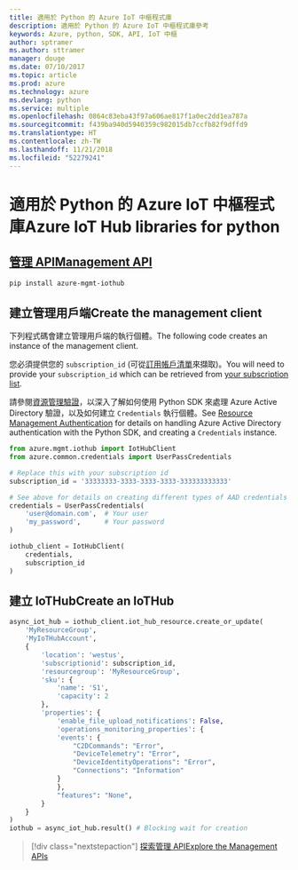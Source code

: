 ```yaml
---
title: 適用於 Python 的 Azure IoT 中樞程式庫
description: 適用於 Python 的 Azure IoT 中樞程式庫參考
keywords: Azure, python, SDK, API, IoT 中樞
author: sptramer
ms.author: sttramer
manager: douge
ms.date: 07/10/2017
ms.topic: article
ms.prod: azure
ms.technology: azure
ms.devlang: python
ms.service: multiple
ms.openlocfilehash: 0864c83eba43f97a606ae817f1a0ec2dd1ea787a
ms.sourcegitcommit: f439ba940d5940359c982015db7ccfb82f9dffd9
ms.translationtype: HT
ms.contentlocale: zh-TW
ms.lasthandoff: 11/21/2018
ms.locfileid: "52279241"
---
```

# <a name="azure-iot-hub-libraries-for-python"></a><span data-ttu-id="c7f70-104">適用於 Python 的 Azure IoT 中樞程式庫</span><span class="sxs-lookup"><span data-stu-id="c7f70-104">Azure IoT Hub libraries for python</span></span>

## <a name="management-apipythonapioverviewazureiotmanagement"></a>[<span data-ttu-id="c7f70-105">管理 API</span><span class="sxs-lookup"><span data-stu-id="c7f70-105">Management API</span></span>](/python/api/overview/azure/iot/management)

```bash
pip install azure-mgmt-iothub
```

## <a name="create-the-management-client"></a><span data-ttu-id="c7f70-106">建立管理用戶端</span><span class="sxs-lookup"><span data-stu-id="c7f70-106">Create the management client</span></span>

<span data-ttu-id="c7f70-107">下列程式碼會建立管理用戶端的執行個體。</span><span class="sxs-lookup"><span data-stu-id="c7f70-107">The following code creates an instance of the management client.</span></span>

<span data-ttu-id="c7f70-108">您必須提供您的 ``subscription_id`` (可從[訂用帳戶清單](https://manage.windowsazure.com/#Workspaces/AdminTasks/SubscriptionMapping)來擷取)。</span><span class="sxs-lookup"><span data-stu-id="c7f70-108">You will need to provide your ``subscription_id`` which can be retrieved from [your subscription list](https://manage.windowsazure.com/#Workspaces/AdminTasks/SubscriptionMapping).</span></span>

<span data-ttu-id="c7f70-109">請參閱[資源管理驗證](/python/azure/python-sdk-azure-authenticate)，以深入了解如何使用 Python SDK 來處理 Azure Active Directory 驗證，以及如何建立 ``Credentials`` 執行個體。</span><span class="sxs-lookup"><span data-stu-id="c7f70-109">See [Resource Management Authentication](/python/azure/python-sdk-azure-authenticate) for details on handling Azure Active Directory authentication with the Python SDK, and creating a ``Credentials`` instance.</span></span>

```python
from azure.mgmt.iothub import IotHubClient
from azure.common.credentials import UserPassCredentials

# Replace this with your subscription id
subscription_id = '33333333-3333-3333-3333-333333333333'

# See above for details on creating different types of AAD credentials
credentials = UserPassCredentials(
    'user@domain.com',  # Your user
    'my_password',      # Your password
)

iothub_client = IotHubClient(
    credentials,
    subscription_id
)
```

## <a name="create-an-iothub"></a><span data-ttu-id="c7f70-110">建立 IoTHub</span><span class="sxs-lookup"><span data-stu-id="c7f70-110">Create an IoTHub</span></span>
```python
async_iot_hub = iothub_client.iot_hub_resource.create_or_update(
    'MyResourceGroup',
    'MyIoTHubAccount',
    {
        'location': 'westus',
        'subscriptionid': subscription_id,
        'resourcegroup': 'MyResourceGroup',
        'sku': {
            'name': 'S1',
            'capacity': 2
        },
        'properties': {
            'enable_file_upload_notifications': False,
            'operations_monitoring_properties': {
            'events': {
                "C2DCommands": "Error",
                "DeviceTelemetry": "Error",
                "DeviceIdentityOperations": "Error",
                "Connections": "Information"
            }
            },
            "features": "None",
        }
    }
)
iothub = async_iot_hub.result() # Blocking wait for creation
```

> [!div class="nextstepaction"]
> [<span data-ttu-id="c7f70-111">探索管理 API</span><span class="sxs-lookup"><span data-stu-id="c7f70-111">Explore the Management APIs</span></span>](/python/api/overview/azure/iot/management)